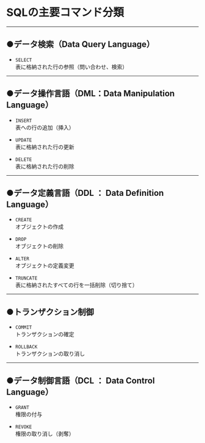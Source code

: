 # SQLの主要コマンド分類

---

## ●データ検索（Data Query Language）

- `SELECT`  
  表に格納された行の参照（問い合わせ、検索）

---

## ●データ操作言語（DML：Data Manipulation Language）

- `INSERT`  
  表への行の追加（挿入）

- `UPDATE`  
  表に格納された行の更新

- `DELETE`  
  表に格納された行の削除

---

## ●データ定義言語（DDL ： Data Definition Language）

- `CREATE`  
  オブジェクトの作成

- `DROP`  
  オブジェクトの削除

- `ALTER`  
  オブジェクトの定義変更

- `TRUNCATE`  
  表に格納されたすべての行を一括削除（切り捨て）

---

## ●トランザクション制御

- `COMMIT`  
  トランザクションの確定

- `ROLLBACK`  
  トランザクションの取り消し

---

## ●データ制御言語（DCL ： Data Control Language）

- `GRANT`  
  権限の付与

- `REVOKE`  
  権限の取り消し（剥奪）
